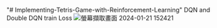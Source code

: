"# Implementing-Tetris-Game-with-Reinforcement-Learning"
DQN and Double DQN train Loss
![螢幕擷取畫面 2024-01-21 152421](https://github.com/Felixqaq/Implementing-Tetris-Game-with-Reinforcement-Learning/assets/100891085/21439b42-d141-40e5-9469-ba89e61584a9)
